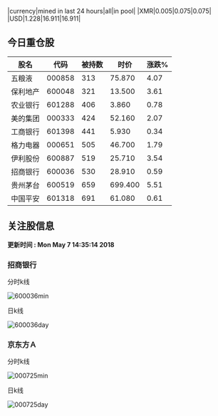 |currency|mined in last 24 hours|all|in pool|
|XMR|0.005|0.075|0.075|
|USD|1.228|16.911|16.911|

## 今日重仓股 

|股名|代码|被持数|时价|涨跌%|
|---|---|---|---|---|
|五粮液|000858|313|75.870|4.07|
|保利地产|600048|321|13.500|3.61|
|农业银行|601288|406|3.860|0.78|
|美的集团|000333|424|52.160|2.07|
|工商银行|601398|441|5.930|0.34|
|格力电器|000651|505|46.700|1.79|
|伊利股份|600887|519|25.710|3.54|
|招商银行|600036|530|28.910|0.59|
|贵州茅台|600519|659|699.400|5.51|
|中国平安|601318|691|61.080|0.61|

## 关注股信息
**更新时间 : Mon May  7 14:35:14 2018**
### 招商银行 
分时k线

![600036min](http://image.sinajs.cn/newchart/min/n/sh600036.gif)

日k线

![600036day](http://image.sinajs.cn/newchart/daily/n/sh600036.gif)

### 京东方Ａ 
分时k线

![000725min](http://image.sinajs.cn/newchart/min/n/sz000725.gif)

日k线

![000725day](http://image.sinajs.cn/newchart/daily/n/sz000725.gif)
